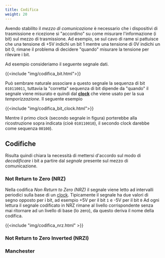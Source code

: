 ```yaml
---
title: Codifica
weight: 20
---
```


Avendo stabilito il *mezzo di comunicazione* è necessario che i dispositivi di
trasmissione e ricezione si "accordino" su come misurare l'informazione (i bit)
sul mezzo di trasmissione. Ad esempio, se sul cavo di rame si pattuisce che una
tensione di +5V indichi un bit 1 mentre una tensione di 0V indichi un bit 0,
rimane il problema di decidere "quando" misurare la tensione per rilevare i bit.

Ad esempio consideriamo il seguente segnale dati.

{{<include "img/codifica_bit.html">}}

Può sembrare naturale associare a questo segnale  la sequenza di bit `010110011`,
tuttavia la "corretta" sequenza di bit dipende da "quando" il segnale viene misurato
e quindi dal [**clock**]() che viene usato per la sua *temporizzazione*. Il seguente
esempio

{{<include "img/codifica_bit_clock.html">}}

Mentre il primo clock (secondo segnale in figura) porterebbe alla ricostruzione
sopra indicata (cioè `010110010`), il secondo clock darebbe come sequenza ``00100``).

## Codifiche
Risulta quindi chiara la necessità di mettersi d'accordo sul modo di *decodificare*
i bit a partire dal *segnale* presente sul mezzo di comunicazione.

### Not Return to Zero (NRZ)
Nella codifica *Non Return to Zero (NRZ)* il segnale viene letto ad intervalli
periodici sulla base di un [clock](). Tipicamente il segnale ha due valori di segno
opposto per i bit, ad esempio +5V per il bit `1` e -5V per il bit `0` Ad ogni lettura
il segnale codificato in NRZ rimane al livello corrispondente  senza mai ritornare
ad un livello di base (lo zero), da questo deriva il nome della codifica.

{{<include "img/codifica_nrz.html" >}}

### Not Return to Zero Inverted (NRZI)

### Manchester


